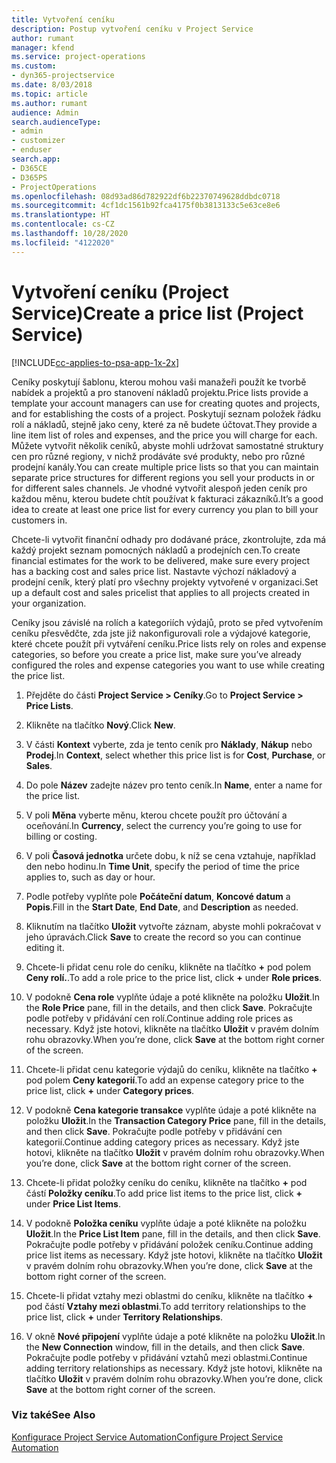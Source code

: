 ```yaml
---
title: Vytvoření ceníku
description: Postup vytvoření ceníku v Project Service
author: rumant
manager: kfend
ms.service: project-operations
ms.custom:
- dyn365-projectservice
ms.date: 8/03/2018
ms.topic: article
ms.author: rumant
audience: Admin
search.audienceType:
- admin
- customizer
- enduser
search.app:
- D365CE
- D365PS
- ProjectOperations
ms.openlocfilehash: 08d93ad86d782922df6b22370749628ddbdc0718
ms.sourcegitcommit: 4cf1dc1561b92fca4175f0b3813133c5e63ce8e6
ms.translationtype: HT
ms.contentlocale: cs-CZ
ms.lasthandoff: 10/28/2020
ms.locfileid: "4122020"
---
```

# <a name="create-a-price-list-project-service"></a><span data-ttu-id="b3120-103">Vytvoření ceníku (Project Service)</span><span class="sxs-lookup"><span data-stu-id="b3120-103">Create a price list (Project Service)</span></span>

[!INCLUDE[cc-applies-to-psa-app-1x-2x](../includes/cc-applies-to-psa-app-1x-2x.md)]

<span data-ttu-id="b3120-104">Ceníky poskytují šablonu, kterou mohou vaši manažeři použít ke tvorbě nabídek a projektů a pro stanovení nákladů projektu.</span><span class="sxs-lookup"><span data-stu-id="b3120-104">Price lists provide a template your account managers can use for creating quotes and projects, and for establishing the costs of a project.</span></span> <span data-ttu-id="b3120-105">Poskytují seznam položek řádku rolí a nákladů, stejně jako ceny, které za ně budete účtovat.</span><span class="sxs-lookup"><span data-stu-id="b3120-105">They provide a line item list of roles and expenses, and the price you will charge for each.</span></span> <span data-ttu-id="b3120-106">Můžete vytvořit několik ceníků, abyste mohli udržovat samostatné struktury cen pro různé regiony, v nichž prodáváte své produkty, nebo pro různé prodejní kanály.</span><span class="sxs-lookup"><span data-stu-id="b3120-106">You can create multiple price lists so that you can maintain separate price structures for different regions you sell your products in or for different sales channels.</span></span> <span data-ttu-id="b3120-107">Je vhodné vytvořit alespoň jeden ceník pro každou měnu, kterou budete chtít používat k fakturaci zákazníků.</span><span class="sxs-lookup"><span data-stu-id="b3120-107">It’s a good idea to create at least one price list for every currency you plan to bill your customers in.</span></span>  
  
<span data-ttu-id="b3120-108">Chcete-li vytvořit finanční odhady pro dodávané práce, zkontrolujte, zda má každý projekt seznam pomocných nákladů a prodejních cen.</span><span class="sxs-lookup"><span data-stu-id="b3120-108">To create financial estimates for the work to be delivered, make sure every project has a backing cost and sales price list.</span></span> <span data-ttu-id="b3120-109">Nastavte výchozí nákladový a prodejní ceník, který platí pro všechny projekty vytvořené v organizaci.</span><span class="sxs-lookup"><span data-stu-id="b3120-109">Set up a default cost and sales pricelist that applies to all projects created in your organization.</span></span>  
  
<span data-ttu-id="b3120-110">Ceníky jsou závislé na rolích a kategoriích výdajů, proto se před vytvořením ceníku přesvědčte, zda jste již nakonfigurovali role a výdajové kategorie, které chcete použít při vytváření ceníku.</span><span class="sxs-lookup"><span data-stu-id="b3120-110">Price lists rely on roles and expense categories, so before you create a price list, make sure you’ve already configured the roles and expense categories you want to use while creating the price list.</span></span>  
  
1.  <span data-ttu-id="b3120-111">Přejděte do části **Project Service > Ceníky**.</span><span class="sxs-lookup"><span data-stu-id="b3120-111">Go to **Project Service > Price Lists**.</span></span>  
  
2.  <span data-ttu-id="b3120-112">Klikněte na tlačítko **Nový**.</span><span class="sxs-lookup"><span data-stu-id="b3120-112">Click **New**.</span></span>  
  
3.  <span data-ttu-id="b3120-113">V části **Kontext** vyberte, zda je tento ceník pro **Náklady**, **Nákup** nebo **Prodej**.</span><span class="sxs-lookup"><span data-stu-id="b3120-113">In **Context**, select whether this price list is for **Cost**, **Purchase**, or **Sales**.</span></span>  
  
4.  <span data-ttu-id="b3120-114">Do pole **Název** zadejte název pro tento ceník.</span><span class="sxs-lookup"><span data-stu-id="b3120-114">In **Name**, enter a name for the price list.</span></span>  
  
5.  <span data-ttu-id="b3120-115">V poli **Měna** vyberte měnu, kterou chcete použít pro účtování a oceňování.</span><span class="sxs-lookup"><span data-stu-id="b3120-115">In **Currency**, select the currency you’re going to use for billing or costing.</span></span>  
  
6.  <span data-ttu-id="b3120-116">V poli **Časová jednotka** určete dobu, k níž se cena vztahuje, například den nebo hodinu.</span><span class="sxs-lookup"><span data-stu-id="b3120-116">In **Time Unit**, specify the period of time the price applies to, such as day or hour.</span></span>  
  
7.  <span data-ttu-id="b3120-117">Podle potřeby vyplňte pole  **Počáteční datum**, **Koncové datum** a **Popis**.</span><span class="sxs-lookup"><span data-stu-id="b3120-117">Fill in the **Start Date**, **End Date**, and **Description** as needed.</span></span>  
  
8.  <span data-ttu-id="b3120-118">Kliknutím na tlačítko **Uložit** vytvořte záznam, abyste mohli pokračovat v jeho úpravách.</span><span class="sxs-lookup"><span data-stu-id="b3120-118">Click **Save** to create the record so you can continue editing it.</span></span>  
  
9. <span data-ttu-id="b3120-119">Chcete-li přidat cenu role do ceníku, klikněte na tlačítko **+** pod polem **Ceny rolí.**.</span><span class="sxs-lookup"><span data-stu-id="b3120-119">To add a role price to the price list, click **+** under **Role prices**.</span></span>  
  
10. <span data-ttu-id="b3120-120">V podokně **Cena role** vyplňte údaje a poté klikněte na položku **Uložit**.</span><span class="sxs-lookup"><span data-stu-id="b3120-120">In the **Role Price** pane, fill in the details, and then click **Save**.</span></span> <span data-ttu-id="b3120-121">Pokračujte podle potřeby v přidávání cen rolí.</span><span class="sxs-lookup"><span data-stu-id="b3120-121">Continue adding role prices as necessary.</span></span> <span data-ttu-id="b3120-122">Když jste hotovi, klikněte na tlačítko **Uložit** v pravém dolním rohu obrazovky.</span><span class="sxs-lookup"><span data-stu-id="b3120-122">When you’re done, click **Save** at the bottom right corner of the screen.</span></span>  
  
11. <span data-ttu-id="b3120-123">Chcete-li přidat cenu kategorie výdajů do ceníku, klikněte na tlačítko **+** pod polem **Ceny kategorií**.</span><span class="sxs-lookup"><span data-stu-id="b3120-123">To add an expense category price to the price list, click **+** under **Category prices**.</span></span>  
  
12. <span data-ttu-id="b3120-124">V podokně **Cena kategorie transakce** vyplňte údaje a poté klikněte na položku **Uložit**.</span><span class="sxs-lookup"><span data-stu-id="b3120-124">In the **Transaction Category Price** pane, fill in the details, and then click **Save**.</span></span> <span data-ttu-id="b3120-125">Pokračujte podle potřeby v přidávání cen kategorií.</span><span class="sxs-lookup"><span data-stu-id="b3120-125">Continue adding category prices as necessary.</span></span> <span data-ttu-id="b3120-126">Když jste hotovi, klikněte na tlačítko **Uložit** v pravém dolním rohu obrazovky.</span><span class="sxs-lookup"><span data-stu-id="b3120-126">When you’re done, click **Save** at the bottom right corner of the screen.</span></span>  
  
13. <span data-ttu-id="b3120-127">Chcete-li přidat položky ceníku do ceníku, klikněte na tlačítko **+** pod částí **Položky ceníku**.</span><span class="sxs-lookup"><span data-stu-id="b3120-127">To add price list items to the price list, click **+** under **Price List Items**.</span></span>  
  
14. <span data-ttu-id="b3120-128">V podokně **Položka ceníku** vyplňte údaje a poté klikněte na položku **Uložit**.</span><span class="sxs-lookup"><span data-stu-id="b3120-128">In the **Price List Item** pane, fill in the details, and then click **Save**.</span></span> <span data-ttu-id="b3120-129">Pokračujte podle potřeby v přidávání položek ceníku.</span><span class="sxs-lookup"><span data-stu-id="b3120-129">Continue adding price list items as necessary.</span></span> <span data-ttu-id="b3120-130">Když jste hotovi, klikněte na tlačítko **Uložit** v pravém dolním rohu obrazovky.</span><span class="sxs-lookup"><span data-stu-id="b3120-130">When you’re done, click **Save** at the bottom right corner of the screen.</span></span>  
  
15. <span data-ttu-id="b3120-131">Chcete-li přidat vztahy mezi oblastmi do ceníku, klikněte na tlačítko **+** pod částí **Vztahy mezi oblastmi**.</span><span class="sxs-lookup"><span data-stu-id="b3120-131">To add territory relationships to the price list, click **+** under **Territory Relationships**.</span></span>  
  
16. <span data-ttu-id="b3120-132">V okně **Nové připojení** vyplňte údaje a poté klikněte na položku **Uložit**.</span><span class="sxs-lookup"><span data-stu-id="b3120-132">In the **New Connection** window, fill in the details, and then click **Save**.</span></span> <span data-ttu-id="b3120-133">Pokračujte podle potřeby v přidávání vztahů mezi oblastmi.</span><span class="sxs-lookup"><span data-stu-id="b3120-133">Continue adding territory relationships as necessary.</span></span> <span data-ttu-id="b3120-134">Když jste hotovi, klikněte na tlačítko **Uložit** v pravém dolním rohu obrazovky.</span><span class="sxs-lookup"><span data-stu-id="b3120-134">When you’re done, click **Save** at the bottom right corner of the screen.</span></span>  
  
### <a name="see-also"></a><span data-ttu-id="b3120-135">Viz také</span><span class="sxs-lookup"><span data-stu-id="b3120-135">See Also</span></span>  
 [<span data-ttu-id="b3120-136">Konfigurace Project Service Automation</span><span class="sxs-lookup"><span data-stu-id="b3120-136">Configure Project Service Automation</span></span>](../psa/configure.md)
